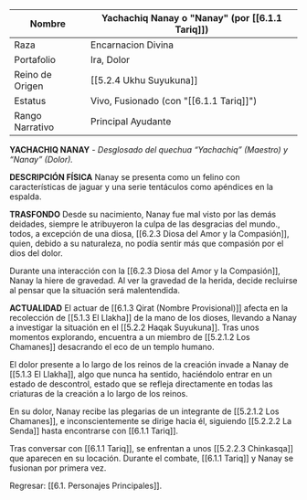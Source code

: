 
| Nombre          | Yachachiq Nanay o "Nanay" (por [[6.1.1 Tariq]]) |
| --------------- | -------------------------------------------------------------------- |
| Raza            | Encarnacion Divina                                                   |
| Portafolio      | Ira, Dolor                                                           |
| Reino de Origen | [[5.2.4 Ukhu Suyukuna]]                                              |
| Estatus         | Vivo, Fusionado (con "[[6.1.1 Tariq]]")         |
| Rango Narrativo | Principal Ayudante                                                   |
**YACHACHIQ NANAY** - _Desglosado del quechua “Yachachiq” (Maestro) y “Nanay” (Dolor)._

**DESCRIPCIÓN FÍSICA**
Nanay se presenta como un felino con características de jaguar y una serie tentáculos como apéndices en la espalda.

**TRASFONDO**
Desde su nacimiento, Nanay fue mal visto por las demás deidades, siempre le atribuyeron la culpa de las desgracias del mundo., todos, a excepción de una diosa, [[6.2.3 Diosa del Amor y la Compasión]], quien, debido a su naturaleza, no podía sentir más que compasión por el dios del dolor.

Durante una interacción con la [[6.2.3 Diosa del Amor y la Compasión]], Nanay la hiere de gravedad. Al ver la gravedad de la herida, decide recluirse al pensar que la situación será malentendida.

**ACTUALIDAD**
El actuar de [[6.1.3 Qirat (Nombre Provisional)]] afecta en la recolección de [[5.1.3 El Llakha]] de la mano de los dioses, llevando a Nanay a investigar la situación en el  [[5.2.2 Haqak Suyukuna]]. Tras unos momentos explorando, encuentra a un miembro de [[5.2.1.2 Los Chamanes]] desacrando el eco de un templo humano.

El dolor presente a lo largo de los reinos de la creación invade a Nanay de [[5.1.3 El Llakha]], algo que nunca ha sentido, haciéndolo entrar en un estado de descontrol, estado que se refleja directamente en todas las criaturas de la creación a lo largo de los reinos.

En su dolor, Nanay recibe las plegarias de un integrante de [[5.2.1.2 Los Chamanes]], e inconscientemente se dirige hacia él, siguiendo [[5.2.2.2 La Senda]] hasta encontrarse con [[6.1.1 Tariq]].

Tras conversar con [[6.1.1 Tariq]], se enfrentan a unos [[5.2.2.3 Chinkasqa]] que aparecen en su locación. Durante el combate, [[6.1.1 Tariq]] y Nanay se fusionan por primera vez.

Regresar: [[6.1. Personajes Principales]].